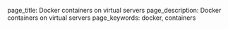 page_title: Docker containers on virtual servers
page_description: Docker containers on virtual servers
page_keywords: docker, containers